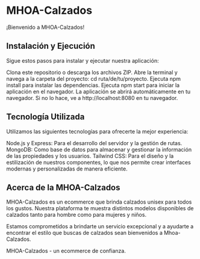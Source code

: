 # MHOA-Calzados

¡Bienvenido a MHOA-Calzados!

## Instalación y Ejecución

Sigue estos pasos para instalar y ejecutar nuestra aplicación:

Clona este repositorio o descarga los archivos ZIP.
Abre la terminal y navega a la carpeta del proyecto: cd ruta/de/tu/proyecto.
Ejecuta npm install para instalar las dependencias.
Ejecuta npm start para iniciar la aplicación en el navegador.
La aplicación se abrirá automáticamente en tu navegador. Si no lo hace, ve a http://localhost:8080 en tu navegador.
## Tecnología Utilizada

Utilizamos las siguientes tecnologías para ofrecerte la mejor experiencia:

Node.js y Express: Para el desarrollo del servidor y la gestión de rutas.
MongoDB: Como base de datos para almacenar y gestionar la información de las propiedades y los usuarios.
Tailwind CSS: Para el diseño y la estilización de nuestros componentes, lo que nos permite crear interfaces modernas y personalizadas de manera eficiente.
## Acerca de la MHOA-Calzados

MHOA-Calzados es un ecommerce que brinda calzados unisex para todos los gustos. Nuestra plataforma te muestra distintos modelos disponibles de calzados tanto para 
hombre como para mujeres y niños.

Estamos comprometidos a brindarte un servicio excepcional y a ayudarte a encontrar el estilo que buscas de calzados
sean bienvenidos a Mhoa-Calzados.

MHOA-Calzados - un ecommerce de confianza.